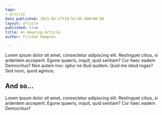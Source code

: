 ```yaml
---
tags:
- article
date_published: 2021-03-27T19:52:05.000+00:00
layout: article
published: true
title: An Amazing Article
author: Tristan Hampton

---
```

Lorem ipsum dolor sit amet, consectetur adipiscing elit. Restinguet citius, si ardentem acceperit. Egone quaeris, inquit, quid sentiam? Cur haec eadem Democritus? Non autem hoc: igitur ne illud quidem. Quid me istud rogas? Sed nunc, quod agimus;

## And so...

Lorem ipsum dolor sit amet, consectetur adipiscing elit. Restinguet citius, si ardentem acceperit. Egone quaeris, inquit, quid sentiam? Cur haec eadem Democritus?
